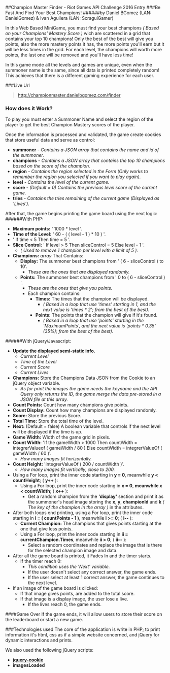 ##Champion Master Finder - Riot Games API Challenge 2016 Entry
###Be Fast And Find Your Best Champions!
######by Daniel BGomez (LAN: DanielGomez) & Ivan Aguilera (LAN: ScraguiGamer)

In this Web Based MiniGame, you must find your best champions *( Based on your Champions' Mastery Score )* wich are scattered in a grid that contains your top 10 champions! Only the best of the best will give you points, also the more mastery points it has, the more points you'll earn but it will be less times in the grid. For each level, the champions will worth more points, the last one will be removed and you'll have less time! 

In this game mode all the levels and games are unique, even when the summoner name is the same, since all data is printed completely random! This achieves that there is a different gaming experience for each user. 

###Live Url
> http://championmaster.danielbgomez.com/finder

### How does it Work?
To play you must enter a Summoner Name and select the region of the player to get the best Champion Mastery scores of the player.

Once the information is processed and validated, the game create cookies that store useful data and serve as control:
 - **summoner** - *Contains a JSON array that contains the name and id of the summoner.*
 - **champions** - *Contains a JSON array that contains the top 10 champions based on the score of the champion.*
 - **region** - *Contains the region selected in the Form (Only works to remember the region you selected if you want to play again).*
 - **level** - *Contains the level of the current game.*
 - **score** - *(Default = 0) Contains the previous level score of the current game.*
 - **tries** - *Contains the tries remaining of the current game (Displayed as 'Lives').*

After that, the game begins printing the game board using the next logic:
######With PHP:
 - **Maximum points:** ' 1000 * level '.
 - **Time of the Level:** ' 60 - ( ( level - 1 ) * 10 ) '.
 - ' If time < 5 Then time = 5 '.
 - **Slice Control:** ' If level > 5 Then sliceControl = 5 Else level - 1 '.
   - *( Used to remove 1 champion per level with a limit of 5 ).*
 - **Champions:** *array* That Contains:
   - **Display:** The summoner best champions from ' ( 6 - sliceControl ) to 10'.
     - *These are the ones that are displayed randomly.*
   - **Points:** The summoner best champions from ' 0 to ( 6 - sliceControl ) '.
     - *These are the ones that give you points.*
     - Each champion contains:
       - **Times:** The times that the champion will be displayed.
         - *( Based in a loop that use 'times' starting in 1, and the next value is 'times * 2'; from the best of the best).*
        - **Points:** The points that the champion will give if it's found.
           - *( Based in a loop that use 'points' starting in the 'MaximumPoints', and the next value is 'points * 0.35' (35%); from the best of the best).*
  

######With jQuery/Javascript:
 - **Update the displayed semi-static info.**
   - *Current Level*
   - *Time of the Level*
   - *Current Score*
   - *Current Lives*
 - **Champions:** Store the Champions Data JSON from the Cookie to an jQuery object variable.
   - *As for print the images the game needs the keyname and the API Query only returns the ID, the game merge the data pre-stored in a JSON file at this array.*
 - **Count Points:** Count how many champions give points.
 - **Count Display:** Count how many champions are displayed randomly.
 - **Score:** Store the previous Score.
 - **Total Time:** Store the total time of the level.
 - **Next:** (Default = false) A boolean variable that controls if the next level will be displayed if the time is up.
 - **Game Width:** Width of the game grid in pixels.
 - **Count Width:** 'If the gameWidth > 1000 Then countWidth = integrerValueof ( gameWidth / 80 ) Else countWidth = integrerValueOf ( gameWidth / 60 )'.
   - *How many images fit horizontally.*
 - **Count Height:** 'integrerValueOf ( 200 / countWidth )'.
   - *How many images fit vertically, close to 200.*
 - Using a For loop, print the inner code starting in **y = 0**, meanwhile **y < countHeight**; ( **y++** ):
   - Using a For loop, print the inner code starting in **x = 0**, **meanwhile x < countWidth**; ( **x++** ):
     - Get a random champion from the **'display'** section and print it as the summoner's head image storing the **x**, **y**, **championId** and **k** *( The key of the champion in the array )* in the attributes.
 - After both loops end printing, using a For loop, print the inner code starting in **i = ( countPoints - 1 )**, meanwhile **i >= 0**; ( **i--** ):
   - **Current Champion:** The champions that gives points starting at the one that give less points.
   - Using a For loop, print the inner code starting in **ii = currentChampion.Times**, meanwhile **ii > 0**; ( **ii--** ):
     - Select a random coordinates and replace the image that is there for the selected champion image and data.
 - After all the game board is printed, it Fades In and the timer starts.
   - If the timer reach 0:
     - *This condition uses the 'Next' variable.* 
     - If the user doesn't select any correct answer, the game ends.
     - If the user select at least 1 correct answer, the game continues to the next level.
 - If an image of the game board is clicked:
   - If that image gives points, are added to the total score.
   - If that image is a display image, the user lose a live.
     - If the lives reach 0, the game ends.

####Game Over
If the game ends, it will allow users to store their score on the leaderboard or start a new game.

###Technologies used
The core of the application is write in PHP; to print information it's html, css as if a simple website concerned, and jQuery for dynamic interactions and prints.

We also used the following jQuery scripts:
 - **[jquery-cookie](https://github.com/carhartl/jquery-cookie)**
 - **imagesLoaded**
